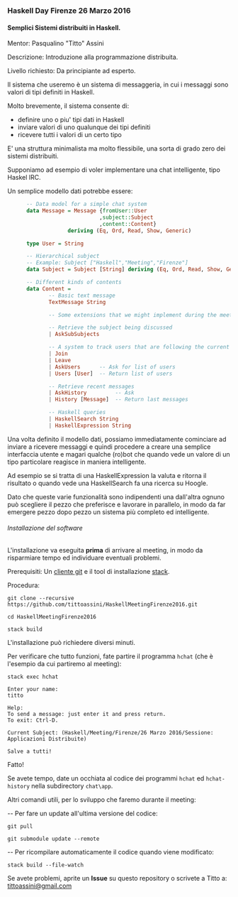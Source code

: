 ### Haskell Day Firenze 26 Marzo 2016

#### Semplici Sistemi distribuiti in Haskell.

Mentor: Pasqualino "Titto" Assini

Descrizione: Introduzione alla programmazione distribuita.

Livello richiesto: Da principiante ad esperto.

Il sistema che useremo è un sistema di messaggeria, in cui i messaggi sono valori di tipi definiti in Haskell.

Molto brevemente, il sistema consente di:

* definire uno o piu' tipi dati in Haskell
* inviare valori di uno qualunque dei tipi definiti
* ricevere tutti i valori di un certo tipo

E' una struttura minimalista ma molto flessibile, una sorta di grado zero dei sistemi distribuiti.

Supponiamo ad esempio di voler implementare una chat intelligente, tipo Haskel lRC.

Un semplice modello dati potrebbe essere:

```haskell
      -- Data model for a simple chat system
      data Message = Message {fromUser::User
                             ,subject::Subject
                             ,content::Content}
                   deriving (Eq, Ord, Read, Show, Generic)

      type User = String

      -- Hierarchical subject
      -- Example: Subject ["Haskell","Meeting","Firenze"]
      data Subject = Subject [String] deriving (Eq, Ord, Read, Show, Generic)

      -- Different kinds of contents
      data Content =
             -- Basic text message
             TextMessage String

             -- Some extensions that we might implement during the meeting:

             -- Retrieve the subject being discussed
             | AskSubSubjects

             -- A system to track users that are following the current subject
             | Join
             | Leave
             | AskUsers      -- Ask for list of users 
             | Users [User]  -- Return list of users

             -- Retrieve recent messages
             | AskHistory         -- Ask
             | History [Message]  -- Return last messages

             -- Haskell queries
             | HaskellSearch String
             | HaskellExpression String
```

Una volta definito il modello dati, possiamo immediatamente cominciare ad inviare a ricevere messaggi e quindi procedere a creare una semplice interfaccia utente e magari qualche (ro)bot che quando vede un valore di un tipo particolare reagisce in maniera intelligente.

Ad esempio se si tratta di una HaskellExpression la valuta e ritorna il risultato o quando vede una HaskellSearch fa una ricerca su Hoogle.

Dato che queste varie funzionalità sono indipendenti una dall'altra ognuno può scegliere il pezzo che preferisce e lavorare in parallelo, in modo da far emergere pezzo dopo pezzo un sistema più completo ed intelligente.

###### Installazione del software 

L'installazione va eseguita **prima** di arrivare al meeting, in modo da risparmiare tempo ed individuare eventuali problemi.

Prerequisiti: Un [cliente git](https://git-scm.com/) e il tool di installazione [stack](http://docs.haskellstack.org/).

Procedura:

`git clone --recursive https://github.com/tittoassini/HaskellMeetingFirenze2016.git`

`cd HaskellMeetingFirenze2016`

`stack build`

L'installazione può richiedere diversi minuti.

Per verificare che tutto funzioni, fate partire il programma `hchat` (che è l'esempio da cui partiremo al meeting):

`stack exec hchat`

```shell
Enter your name:
titto

Help:
To send a message: just enter it and press return.
To exit: Ctrl-D.

Current Subject: (Haskell/Meeting/Firenze/26 Marzo 2016/Sessione: Applicazioni Distribuite)  

Salve a tutti!
```
Fatto!

Se avete tempo, date un occhiata al codice dei programmi `hchat` ed `hchat-history` nella subdirectory `chat\app`. 

Altri comandi utili, per lo sviluppo che faremo durante il meeting:

-- Per fare un update all'ultima versione del codice:

`git pull`

`git submodule update --remote`

-- Per ricompilare automaticamente il codice quando viene modificato:

`stack build --file-watch`


Se avete problemi, aprite un **Issue** su questo repository o scrivete a Titto a: tittoassini@gmail.com
